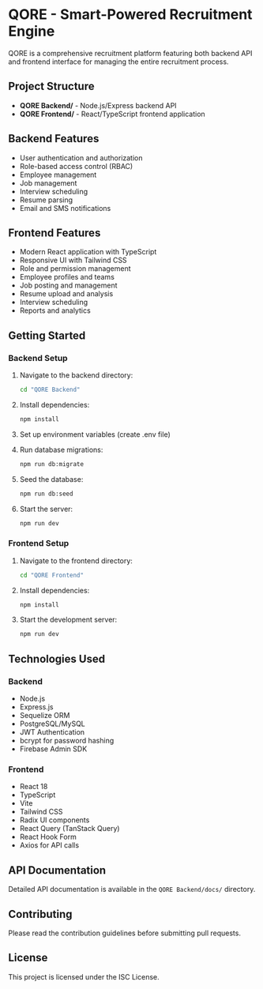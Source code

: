 # QORE - Smart-Powered Recruitment Engine

QORE is a comprehensive recruitment platform featuring both backend API and frontend interface for managing the entire recruitment process.

## Project Structure

- **QORE Backend/** - Node.js/Express backend API
- **QORE Frontend/** - React/TypeScript frontend application

## Backend Features

- User authentication and authorization
- Role-based access control (RBAC)
- Employee management
- Job management
- Interview scheduling
- Resume parsing
- Email and SMS notifications

## Frontend Features

- Modern React application with TypeScript
- Responsive UI with Tailwind CSS
- Role and permission management
- Employee profiles and teams
- Job posting and management
- Resume upload and analysis
- Interview scheduling
- Reports and analytics

## Getting Started

### Backend Setup

1. Navigate to the backend directory:
   ```bash
   cd "QORE Backend"
   ```

2. Install dependencies:
   ```bash
   npm install
   ```

3. Set up environment variables (create .env file)

4. Run database migrations:
   ```bash
   npm run db:migrate
   ```

5. Seed the database:
   ```bash
   npm run db:seed
   ```

6. Start the server:
   ```bash
   npm run dev
   ```

### Frontend Setup

1. Navigate to the frontend directory:
   ```bash
   cd "QORE Frontend"
   ```

2. Install dependencies:
   ```bash
   npm install
   ```

3. Start the development server:
   ```bash
   npm run dev
   ```

## Technologies Used

### Backend
- Node.js
- Express.js
- Sequelize ORM
- PostgreSQL/MySQL
- JWT Authentication
- bcrypt for password hashing
- Firebase Admin SDK

### Frontend
- React 18
- TypeScript
- Vite
- Tailwind CSS
- Radix UI components
- React Query (TanStack Query)
- React Hook Form
- Axios for API calls

## API Documentation

Detailed API documentation is available in the `QORE Backend/docs/` directory.

## Contributing

Please read the contribution guidelines before submitting pull requests.

## License

This project is licensed under the ISC License.